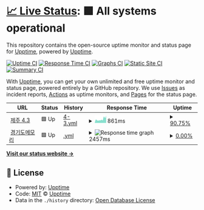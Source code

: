 # [📈 Live Status](https://demo.upptime.js.org): <!--live status--> **🟩 All systems operational**

This repository contains the open-source uptime monitor and status page for [Upptime](https://upptime.js.org), powered by [Upptime](https://github.com/upptime/upptime).

[![Uptime CI](https://github.com/pinnode/pinnode/workflows/Uptime%20CI/badge.svg)](https://github.com/pinnode/pinnode/actions?query=workflow%3A%22Uptime+CI%22)
[![Response Time CI](https://github.com/pinnode/pinnode/workflows/Response%20Time%20CI/badge.svg)](https://github.com/pinnode/pinnode/actions?query=workflow%3A%22Response+Time+CI%22)
[![Graphs CI](https://github.com/pinnode/pinnode/workflows/Graphs%20CI/badge.svg)](https://github.com/pinnode/pinnode/actions?query=workflow%3A%22Graphs+CI%22)
[![Static Site CI](https://github.com/pinnode/pinnode/workflows/Static%20Site%20CI/badge.svg)](https://github.com/pinnode/pinnode/actions?query=workflow%3A%22Static+Site+CI%22)
[![Summary CI](https://github.com/pinnode/pinnode/workflows/Summary%20CI/badge.svg)](https://github.com/pinnode/pinnode/actions?query=workflow%3A%22Summary+CI%22)

With [Upptime](https://upptime.js.org), you can get your own unlimited and free uptime monitor and status page, powered entirely by a GitHub repository. We use [Issues](https://github.com/upptime/upptime/issues) as incident reports, [Actions](https://github.com/pinnode/pinnode/actions) as uptime monitors, and [Pages](https://demo.upptime.js.org) for the status page.

<!--start: status pages-->
<!-- This summary is generated by Upptime (https://github.com/upptime/upptime) -->
<!-- Do not edit this manually, your changes will be overwritten -->
<!-- prettier-ignore -->
| URL | Status | History | Response Time | Uptime |
| --- | ------ | ------- | ------------- | ------ |
| <img alt="" src="https://icons.duckduckgo.com/ip3/43archives.or.kr.ico" height="13"> [제주 4.3](http://43archives.or.kr/main.do) | 🟩 Up | [4-3.yml](https://github.com/pinnode/pinnode/commits/HEAD/history/4-3.yml) | <details><summary><img alt="Response time graph" src="./graphs/4-3/response-time-week.png" height="20"> 861ms</summary><br><a href="https://pinnode.github.io/pinnode/history/4-3"><img alt="Response time 861" src="https://img.shields.io/endpoint?url=https%3A%2F%2Fraw.githubusercontent.com%2Fpinnode%2Fpinnode%2FHEAD%2Fapi%2F4-3%2Fresponse-time.json"></a><br><a href="https://pinnode.github.io/pinnode/history/4-3"><img alt="24-hour response time 861" src="https://img.shields.io/endpoint?url=https%3A%2F%2Fraw.githubusercontent.com%2Fpinnode%2Fpinnode%2FHEAD%2Fapi%2F4-3%2Fresponse-time-day.json"></a><br><a href="https://pinnode.github.io/pinnode/history/4-3"><img alt="7-day response time 861" src="https://img.shields.io/endpoint?url=https%3A%2F%2Fraw.githubusercontent.com%2Fpinnode%2Fpinnode%2FHEAD%2Fapi%2F4-3%2Fresponse-time-week.json"></a><br><a href="https://pinnode.github.io/pinnode/history/4-3"><img alt="30-day response time 861" src="https://img.shields.io/endpoint?url=https%3A%2F%2Fraw.githubusercontent.com%2Fpinnode%2Fpinnode%2FHEAD%2Fapi%2F4-3%2Fresponse-time-month.json"></a><br><a href="https://pinnode.github.io/pinnode/history/4-3"><img alt="1-year response time 861" src="https://img.shields.io/endpoint?url=https%3A%2F%2Fraw.githubusercontent.com%2Fpinnode%2Fpinnode%2FHEAD%2Fapi%2F4-3%2Fresponse-time-year.json"></a></details> | <details><summary><a href="https://pinnode.github.io/pinnode/history/4-3">90.75%</a></summary><a href="https://pinnode.github.io/pinnode/history/4-3"><img alt="All-time uptime 90.75%" src="https://img.shields.io/endpoint?url=https%3A%2F%2Fraw.githubusercontent.com%2Fpinnode%2Fpinnode%2FHEAD%2Fapi%2F4-3%2Fuptime.json"></a><br><a href="https://pinnode.github.io/pinnode/history/4-3"><img alt="24-hour uptime 90.75%" src="https://img.shields.io/endpoint?url=https%3A%2F%2Fraw.githubusercontent.com%2Fpinnode%2Fpinnode%2FHEAD%2Fapi%2F4-3%2Fuptime-day.json"></a><br><a href="https://pinnode.github.io/pinnode/history/4-3"><img alt="7-day uptime 90.75%" src="https://img.shields.io/endpoint?url=https%3A%2F%2Fraw.githubusercontent.com%2Fpinnode%2Fpinnode%2FHEAD%2Fapi%2F4-3%2Fuptime-week.json"></a><br><a href="https://pinnode.github.io/pinnode/history/4-3"><img alt="30-day uptime 90.75%" src="https://img.shields.io/endpoint?url=https%3A%2F%2Fraw.githubusercontent.com%2Fpinnode%2Fpinnode%2FHEAD%2Fapi%2F4-3%2Fuptime-month.json"></a><br><a href="https://pinnode.github.io/pinnode/history/4-3"><img alt="1-year uptime 90.75%" src="https://img.shields.io/endpoint?url=https%3A%2F%2Fraw.githubusercontent.com%2Fpinnode%2Fpinnode%2FHEAD%2Fapi%2F4-3%2Fuptime-year.json"></a></details>
| <img alt="" src="https://icons.duckduckgo.com/ip3/memory.library.kr.ico" height="13"> [경기도메모리](https://memory.library.kr/main) | 🟩 Up | [.yml](https://github.com/pinnode/pinnode/commits/HEAD/history/.yml) | <details><summary><img alt="Response time graph" src="./graphs//response-time-week.png" height="20"> 2457ms</summary><br><a href="https://pinnode.github.io/pinnode/history/"><img alt="Response time 2457" src="https://img.shields.io/endpoint?url=https%3A%2F%2Fraw.githubusercontent.com%2Fpinnode%2Fpinnode%2FHEAD%2Fapi%2F%2Fresponse-time.json"></a><br><a href="https://pinnode.github.io/pinnode/history/"><img alt="24-hour response time 2457" src="https://img.shields.io/endpoint?url=https%3A%2F%2Fraw.githubusercontent.com%2Fpinnode%2Fpinnode%2FHEAD%2Fapi%2F%2Fresponse-time-day.json"></a><br><a href="https://pinnode.github.io/pinnode/history/"><img alt="7-day response time 2457" src="https://img.shields.io/endpoint?url=https%3A%2F%2Fraw.githubusercontent.com%2Fpinnode%2Fpinnode%2FHEAD%2Fapi%2F%2Fresponse-time-week.json"></a><br><a href="https://pinnode.github.io/pinnode/history/"><img alt="30-day response time 2457" src="https://img.shields.io/endpoint?url=https%3A%2F%2Fraw.githubusercontent.com%2Fpinnode%2Fpinnode%2FHEAD%2Fapi%2F%2Fresponse-time-month.json"></a><br><a href="https://pinnode.github.io/pinnode/history/"><img alt="1-year response time 2457" src="https://img.shields.io/endpoint?url=https%3A%2F%2Fraw.githubusercontent.com%2Fpinnode%2Fpinnode%2FHEAD%2Fapi%2F%2Fresponse-time-year.json"></a></details> | <details><summary><a href="https://pinnode.github.io/pinnode/history/">0.00%</a></summary><a href="https://pinnode.github.io/pinnode/history/"><img alt="All-time uptime 0.00%" src="https://img.shields.io/endpoint?url=https%3A%2F%2Fraw.githubusercontent.com%2Fpinnode%2Fpinnode%2FHEAD%2Fapi%2F%2Fuptime.json"></a><br><a href="https://pinnode.github.io/pinnode/history/"><img alt="24-hour uptime 0.00%" src="https://img.shields.io/endpoint?url=https%3A%2F%2Fraw.githubusercontent.com%2Fpinnode%2Fpinnode%2FHEAD%2Fapi%2F%2Fuptime-day.json"></a><br><a href="https://pinnode.github.io/pinnode/history/"><img alt="7-day uptime 0.00%" src="https://img.shields.io/endpoint?url=https%3A%2F%2Fraw.githubusercontent.com%2Fpinnode%2Fpinnode%2FHEAD%2Fapi%2F%2Fuptime-week.json"></a><br><a href="https://pinnode.github.io/pinnode/history/"><img alt="30-day uptime 0.00%" src="https://img.shields.io/endpoint?url=https%3A%2F%2Fraw.githubusercontent.com%2Fpinnode%2Fpinnode%2FHEAD%2Fapi%2F%2Fuptime-month.json"></a><br><a href="https://pinnode.github.io/pinnode/history/"><img alt="1-year uptime 0.00%" src="https://img.shields.io/endpoint?url=https%3A%2F%2Fraw.githubusercontent.com%2Fpinnode%2Fpinnode%2FHEAD%2Fapi%2F%2Fuptime-year.json"></a></details>

<!--end: status pages-->

[**Visit our status website →**](https://demo.upptime.js.org)

## 📄 License

- Powered by: [Upptime](https://github.com/upptime/upptime)
- Code: [MIT](./LICENSE) © [Upptime](https://upptime.js.org)
- Data in the `./history` directory: [Open Database License](https://opendatacommons.org/licenses/odbl/1-0/)
